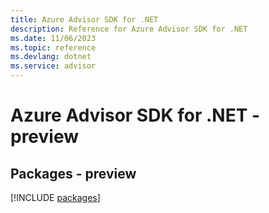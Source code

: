 ```yaml
---
title: Azure Advisor SDK for .NET
description: Reference for Azure Advisor SDK for .NET
ms.date: 11/06/2023
ms.topic: reference
ms.devlang: dotnet
ms.service: advisor
---
```

# Azure Advisor SDK for .NET - preview
## Packages - preview
[!INCLUDE [packages](advisor-index.md)]
